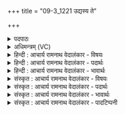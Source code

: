+++
title = "09-3_1221 उद्यस्य ते"

+++
<details><summary>पदपाठः</summary>

उ꣢त्। य꣡स्य꣢꣯। ते꣣। न꣡व꣢꣯जातस्य। न꣡व꣢꣯। जा꣣तस्य। वृ꣡ष्णः꣢꣯। अ꣡ग्ने꣢꣯। च꣡र꣢꣯न्ति। अ꣣ज꣡राः꣢। अ꣣। ज꣡राः꣢꣯। इ꣣धानाः꣢। अ꣡च्छ꣢꣯। द्याम्। अ꣣रुषः꣢। धू꣣मः꣢। ए꣣षि। स꣢म्। दू꣣तः꣢। अ꣣ग्ने। ई꣡य꣢꣯से। हि। दे꣣वा꣢न्। १२२१।
</details>

<details><summary>अधिमन्त्रम् (VC)</summary>

- अग्निः
- वसिष्ठो मैत्रावरुणिः
- त्रिष्टुप्
- धैवतः
</details>

<details><summary>हिन्दी : आचार्य रामनाथ वेदालंकार - विषयः</summary>

अगले मन्त्र में फिर विद्वान् का ही विषय है।
</details>

<details><summary>हिन्दी : आचार्य रामनाथ वेदालंकार - पदार्थः</summary>

पदार्थान्वय -  हे (अग्ने) अग्रनायक विद्वन् ! (यस्य) जिस (नवजातस्य) नवस्नातक, (वृष्णः) विद्या,सुख आदि की वर्षा करनेवाले (ते) आपकी (अजराः) नष्ट न होनेवाली, (इधानाः) जाज्वल्यमान दीप्तियाँ (उत् चरन्ति) उठती हैं, (सः) वह (अरुषः) तेजस्वी (धूमः) अविद्या,भ्रष्टाचार दुःख आदि को कँपा देनेवाले आप (द्याम् अच्छ) विद्या आदि के प्रकाश को लक्ष्य करके (एषि) कर्म करते हो। हे (अग्ने) विद्वन् ! (दूतः) दूत के समान आचरण करनेवाले आप (देवान्) प्रजाजनों से (सम् ईयसे हि) मिलते-जुलते हो ॥३॥
</details>

<details><summary>हिन्दी : आचार्य रामनाथ वेदालंकार - भावार्थः</summary>

भावार्थ -  नवस्नातक गुरुकुल से बाहर जाकर अपने तेज के प्रभाव को फैलाकर,अज्ञान,दुराचार आदि को कँपा कर जन-समाज को उन्नत करे ॥३॥
</details>

<details><summary>संस्कृत : आचार्य रामनाथ वेदालंकार - विषयः</summary>

अथ पुनरपि विद्वद्विषयमाह।
</details>

<details><summary>संस्कृत : आचार्य रामनाथ वेदालंकार - पदार्थः</summary>

पदार्थान्वय -  हे (अग्ने) अग्रनेतः विद्वन् ! (यस्य) नवजातस्य नवस्नातकस्य, (वृष्णः) विद्यासुखादिवर्षकस्य (ते) तव (अजराः) अजीर्णाः, (इधानाः) जाज्वल्यमाना दीप्तयः (उत् चरन्ति) उद्गच्छन्ति,सः (अरुषः) आरोचमानः (धूमः) अविद्याभ्रष्टाचारादीनां प्रकम्पकः त्वम्।[धूनोति कम्पयतीति धूमः। धूञ् कम्पने,इत्यस्माद् ‘इषियुधीन्धिदसिश्याधूसूभ्यो मक्’ उ० १।१४५ इति मक् प्रत्ययः।] (द्याम् अच्छ) विद्यादिप्रकाशम् अभिलक्ष्य (एषि) गच्छसि,कार्यं करोषि। हे (अग्ने) विद्वन् ! (दूतः) दूत इवाचरन् त्वम् (देवान्) प्रजाजनान् (सम् ईयसे हि) संगच्छसे खलु ॥३॥२
</details>

<details><summary>संस्कृत : आचार्य रामनाथ वेदालंकार - भावार्थः</summary>

भावार्थ -  नवस्नातको गुरुकुलाद् बहिर्गत्वा स्वकीयं तेजःप्रभावं विस्तार्याज्ञानकदाचारादीन् प्रकम्प्य जनसमाजमुन्नयेत् ॥३॥
</details>

<details><summary>संस्कृत : आचार्य रामनाथ वेदालंकार - पादटिप्पनी</summary>

टिप्पनी -   १. ऋ० ७।३।३, ‘एषि’ इत्यत्र ‘ए॑ति॒’। २. एतमपि मन्त्रमृग्भाष्ये दयानन्दर्षिर्विद्युत्पक्षे व्याचष्टे।
</details>